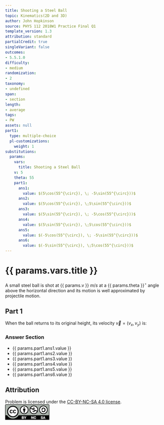 ```yaml
---
title: Shooting a Steel Ball
topic: Kinematics(2D and 3D)
author: John Hopkinson
source: PHYS 112 2018W1 Practice Final Q1
template_version: 1.3
attribution: standard
partialCredit: true
singleVariant: false
outcomes:
- 5.5.1.0
difficulty:
- medium
randomization:
- 2
taxonomy:
- undefined
span:
- section
length:
- average
tags:
- PW
assets: null
part1:
  type: multiple-choice
  pl-customizations:
    weight: 1
substitutions:
  params:
    vars:
      title: Shooting a Steel Ball
    v: 5
    theta: 55
    part1:
      ans1:
        value: $(5\cos(55^{\circ}), \; -5\sin(55^{\circ}))$
      ans2:
        value: $(5\cos(55^{\circ}), \;5\sin(55^{\circ}))$
      ans3:
        value: $(5\sin(55^{\circ}), \; -5\cos(55^{\circ}))$
      ans4:
        value: $(5\sin(55^{\circ}), \;5\cos(55^{\circ}))$
      ans5:
        value: $(-5\cos(55^{\circ}), \; -5\sin(55^{\circ}))$
      ans6:
        value: $(-5\sin(55^{\circ}), \;5\cos(55^{\circ}))$
---
```

# {{ params.vars.title }}
A small steel ball is shot at {{ params.v }} $m/s$ at a {{ params.theta }}$^{\circ}$ angle above the horizontal direction and its motion is well approximated by projectile motion.

## Part 1

When the ball returns to its original height, its velocity $\overrightarrow{v} = (v_x, v_y)$ is:

### Answer Section

- {{ params.part1.ans1.value }}
- {{ params.part1.ans2.value }}
- {{ params.part1.ans3.value }}
- {{ params.part1.ans4.value }}
- {{ params.part1.ans5.value }}
- {{ params.part1.ans6.value }}

## Attribution

Problem is licensed under the [CC-BY-NC-SA 4.0 license](https://creativecommons.org/licenses/by-nc-sa/4.0/).<br> ![The Creative Commons 4.0 license requiring attribution-BY, non-commercial-NC, and share-alike-SA license.](https://raw.githubusercontent.com/firasm/bits/master/by-nc-sa.png)